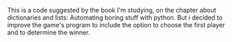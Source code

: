 This is a code suggested by the book I'm studying, on the chapter about dictionaries and lists: Automating boring stuff with python. But i decided to improve the game's program to include the option to choose the first player and to determine the winner. 
